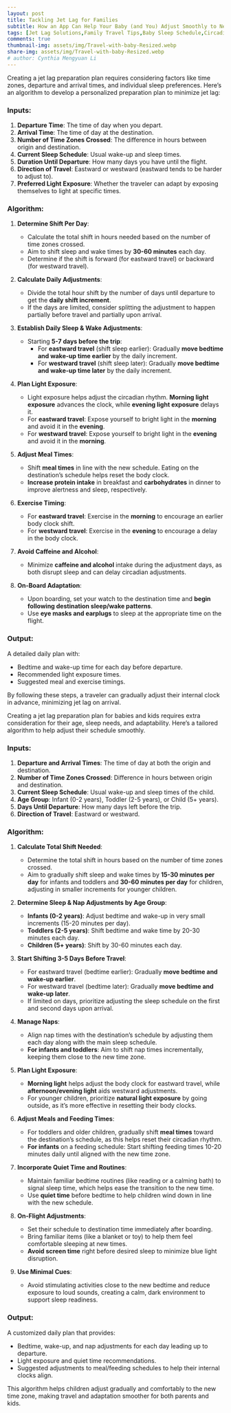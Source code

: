 ```yaml
---
layout: post
title: Tackling Jet Lag for Families
subtitle: How an App Can Help Your Baby (and You) Adjust Smoothly to New Time Zones
tags: [Jet Lag Solutions,Family Travel Tips,Baby Sleep Schedule,Circadian Rhythm,Sleep Science for Kids,Traveling with Kids,Parenting Apps,Sleep Health,Light Exposure,Time Zone Adjustment]
comments: true
thumbnail-img: assets/img/Travel-with-baby-Resized.webp
share-img: assets/img/Travel-with-baby-Resized.webp
# author: Cynthia Mengyuan Li
---
```

Creating a jet lag preparation plan requires considering factors like time zones, departure and arrival times, and individual sleep preferences. Here’s an algorithm to develop a personalized preparation plan to minimize jet lag:

### Inputs:
1. **Departure Time**: The time of day when you depart.
2. **Arrival Time**: The time of day at the destination.
3. **Number of Time Zones Crossed**: The difference in hours between origin and destination.
4. **Current Sleep Schedule**: Usual wake-up and sleep times.
5. **Duration Until Departure**: How many days you have until the flight.
6. **Direction of Travel**: Eastward or westward (eastward tends to be harder to adjust to).
7. **Preferred Light Exposure**: Whether the traveler can adapt by exposing themselves to light at specific times.

### Algorithm:

1. **Determine Shift Per Day**:
   - Calculate the total shift in hours needed based on the number of time zones crossed.
   - Aim to shift sleep and wake times by **30-60 minutes** each day.
   - Determine if the shift is forward (for eastward travel) or backward (for westward travel).

2. **Calculate Daily Adjustments**:
   - Divide the total hour shift by the number of days until departure to get the **daily shift increment**.
   - If the days are limited, consider splitting the adjustment to happen partially before travel and partially upon arrival.

3. **Establish Daily Sleep & Wake Adjustments**:
   - Starting **5-7 days before the trip**:
     - For **eastward travel** (shift sleep earlier): Gradually **move bedtime and wake-up time earlier** by the daily increment.
     - For **westward travel** (shift sleep later): Gradually **move bedtime and wake-up time later** by the daily increment.

4. **Plan Light Exposure**:
   - Light exposure helps adjust the circadian rhythm. **Morning light exposure** advances the clock, while **evening light exposure** delays it.
   - For **eastward travel**: Expose yourself to bright light in the **morning** and avoid it in the **evening**.
   - For **westward travel**: Expose yourself to bright light in the **evening** and avoid it in the **morning**.

5. **Adjust Meal Times**:
   - Shift **meal times** in line with the new schedule. Eating on the destination’s schedule helps reset the body clock.
   - **Increase protein intake** in breakfast and **carbohydrates** in dinner to improve alertness and sleep, respectively.

6. **Exercise Timing**:
   - For **eastward travel**: Exercise in the **morning** to encourage an earlier body clock shift.
   - For **westward travel**: Exercise in the **evening** to encourage a delay in the body clock.

7. **Avoid Caffeine and Alcohol**:
   - Minimize **caffeine and alcohol** intake during the adjustment days, as both disrupt sleep and can delay circadian adjustments.

8. **On-Board Adaptation**:
   - Upon boarding, set your watch to the destination time and **begin following destination sleep/wake patterns**.
   - Use **eye masks and earplugs** to sleep at the appropriate time on the flight.

### Output:
A detailed daily plan with:
- Bedtime and wake-up time for each day before departure.
- Recommended light exposure times.
- Suggested meal and exercise timings.

By following these steps, a traveler can gradually adjust their internal clock in advance, minimizing jet lag on arrival.


Creating a jet lag preparation plan for babies and kids requires extra consideration for their age, sleep needs, and adaptability. Here’s a tailored algorithm to help adjust their schedule smoothly.

### Inputs:
1. **Departure and Arrival Times**: The time of day at both the origin and destination.
2. **Number of Time Zones Crossed**: Difference in hours between origin and destination.
3. **Current Sleep Schedule**: Usual wake-up and sleep times of the child.
4. **Age Group**: Infant (0-2 years), Toddler (2-5 years), or Child (5+ years).
5. **Days Until Departure**: How many days left before the trip.
6. **Direction of Travel**: Eastward or westward.

### Algorithm:

1. **Calculate Total Shift Needed**:
   - Determine the total shift in hours based on the number of time zones crossed.
   - Aim to gradually shift sleep and wake times by **15-30 minutes per day** for infants and toddlers and **30-60 minutes per day** for children, adjusting in smaller increments for younger children.

2. **Determine Sleep & Nap Adjustments by Age Group**:
   - **Infants (0-2 years)**: Adjust bedtime and wake-up in very small increments (15-20 minutes per day).
   - **Toddlers (2-5 years)**: Shift bedtime and wake time by 20-30 minutes each day.
   - **Children (5+ years)**: Shift by 30-60 minutes each day.

3. **Start Shifting 3-5 Days Before Travel**:
   - For eastward travel (bedtime earlier): Gradually **move bedtime and wake-up earlier**.
   - For westward travel (bedtime later): Gradually **move bedtime and wake-up later**.
   - If limited on days, prioritize adjusting the sleep schedule on the first and second days upon arrival.

4. **Manage Naps**:
   - Align nap times with the destination’s schedule by adjusting them each day along with the main sleep schedule.
   - **For infants and toddlers**: Aim to shift nap times incrementally, keeping them close to the new time zone.

5. **Plan Light Exposure**:
   - **Morning light** helps adjust the body clock for eastward travel, while **afternoon/evening light** aids westward adjustments.
   - For younger children, prioritize **natural light exposure** by going outside, as it’s more effective in resetting their body clocks.

6. **Adjust Meals and Feeding Times**:
   - For toddlers and older children, gradually shift **meal times** toward the destination’s schedule, as this helps reset their circadian rhythm.
   - **For infants** on a feeding schedule: Start shifting feeding times 10-20 minutes daily until aligned with the new time zone.

7. **Incorporate Quiet Time and Routines**:
   - Maintain familiar bedtime routines (like reading or a calming bath) to signal sleep time, which helps ease the transition to the new time.
   - Use **quiet time** before bedtime to help children wind down in line with the new schedule.

8. **On-Flight Adjustments**:
   - Set their schedule to destination time immediately after boarding.
   - Bring familiar items (like a blanket or toy) to help them feel comfortable sleeping at new times.
   - **Avoid screen time** right before desired sleep to minimize blue light disruption.

9. **Use Minimal Cues**:
   - Avoid stimulating activities close to the new bedtime and reduce exposure to loud sounds, creating a calm, dark environment to support sleep readiness.

### Output:
A customized daily plan that provides:
- Bedtime, wake-up, and nap adjustments for each day leading up to departure.
- Light exposure and quiet time recommendations.
- Suggested adjustments to meal/feeding schedules to help their internal clocks align.

This algorithm helps children adjust gradually and comfortably to the new time zone, making travel and adaptation smoother for both parents and kids.

